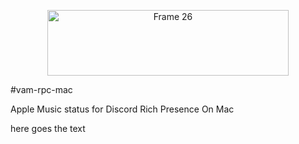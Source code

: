 <p align="center">
<img width="386" height="105" alt="Frame 26" src="https://github.com/user-attachments/assets/2b3de6df-ecea-4a0e-99ae-03d650cf754a" />

#vam-rpc-mac

Apple Music status for Discord Rich Presence On Mac

here goes the text
